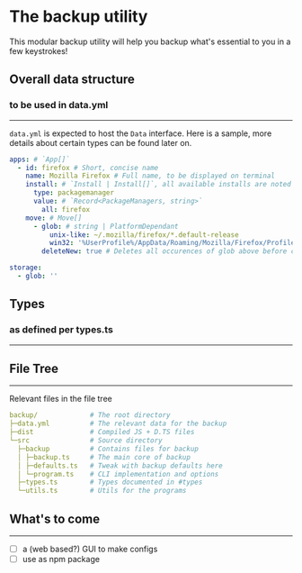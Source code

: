 The backup utility
===
This modular backup utility will help you backup what's essential to you in a few keystrokes!

## Overall data structure
### to be used in data.yml
---
`data.yml` is expected to host the `Data` interface. Here is a sample, more details about certain types can be found later on.

```yaml
apps: # `App[]`
  - id: firefox # Short, concise name
    name: Mozilla Firefox # Full name, to be displayed on terminal
    install: # `Install | Install[]`, all available installs are noted down below
      type: packagemanager
      value: # `Record<PackageManagers, string>`
        all: firefox
    move: # Move[]
      - glob: # string | PlatformDependant
          unix-like: ~/.mozilla/firefox/*.default-release
          win32: '%UserProfile%/AppData/Roaming/Mozilla/Firefox/Profiles/*.default-release' # You won't be able to use Illegal Characters
        deleteNew: true # Deletes all occurences of glob above before copying the new ones over

storage: 
  - glob: ''

```

## Types
### as defined per types.ts
---


## File Tree
---
Relevant files in the file tree
```yaml
backup/             # The root directory
├─data.yml          # The relevant data for the backup
├─dist              # Compiled JS + D.TS files
└─src               # Source directory
  ├─backup          # Contains files for backup
  │ ├─backup.ts     # The main core of backup
  │ ├─defaults.ts   # Tweak with backup defaults here
  │ └─program.ts    # CLI implementation and options
  ├─types.ts        # Types documented in #types
  └─utils.ts        # Utils for the programs
```

## What's to come
---
- [ ] a (web based?) GUI to make configs
- [ ] use as npm package
